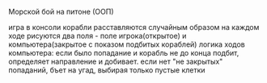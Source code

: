 Морской бой на питоне (ООП)  

игра в консоли
корабли расставляются случайным образом
на каждом ходе рисуются два поля - поле игрока(открытое) и компьютера(закрытое с показом подбитых кораблей)
логика ходов компьютера: если было попадание и корабль не до конца подбит, определяет направление и добивает. если нет "не закрытых" попаданий, бъет на угад,  выбирая только пустые клетки
